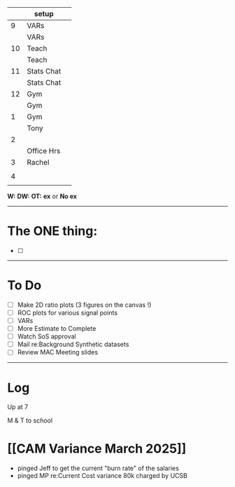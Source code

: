 
|     | setup      |     |
| --- | ---------- | --- |
| 9   | VARs       |     |
|     | VARs       |     |
| 10  | Teach      |     |
|     | Teach      |     |
| 11  | Stats Chat |     |
|     | Stats Chat |     |
| 12  | Gym        |     |
|     | Gym        |     |
| 1   | Gym        |     |
|     | Tony       |     |
| 2   |            |     |
|     | Office Hrs |     |
| 3   | Rachel     |     |
|     |            |     |
| 4   |            |     |
|     |            |     |

**W:**
**DW:**
**OT:**
**ex** or **No ex**

---
# The ONE thing: 
- [ ] 

---
# To Do

- [ ] Make 2D ratio plots (3 figures on the canvas !)
- [ ] ROC plots for various signal points
- [ ] VARs
- [ ] More Estimate to Complete
- [ ] Watch SoS approval
- [ ] Mail re:Background Synthetic datasets
- [ ] Review MAC Meeting slides

---

# Log

Up at 7

M & T to school 

# [[CAM Variance March 2025]]
- pinged Jeff to get the current "burn rate" of the salaries
- pinged MP re:Current Cost variance 80k charged by UCSB




